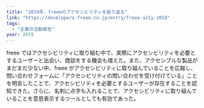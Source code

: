 ```yaml
---
title: "2019年、freeeのアクセシビリティを振り返る"
link: "https://developers.freee.co.jp/entry/freee-a11y-2019"
tags:
  - "企業の活動報告"
year: 2019
---
```


freee ではアクセシビリティに取り組む中で、実際にアクセシビリティを必要とするユーザーと出会い、商談をする機会も増えた。また、アクセシブルな製品がまだまだ少ない中、freee がアクセシビリティに取り組んでいることを広報し、問い合わせフォームに「アクセシビリティの問い合わせを受け付けている」ことを明言したことで、アクセシビリティを必要とするユーザーが存在することを認知できた。さらに、名刺に点字も入れることで、アクセシビリティに取り組んでいることを意思表示するツールとしても有効であった。
